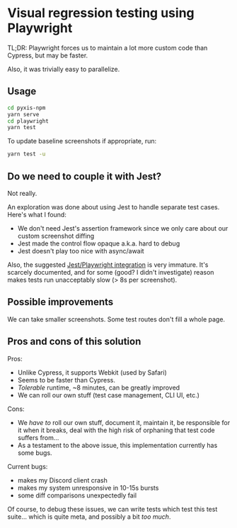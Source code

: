 # Visual regression testing using Playwright

TL;DR: Playwright forces us to maintain a lot more custom code than Cypress, but may be faster.

Also, it was trivially easy to parallelize.

## Usage

```sh
cd pyxis-npm
yarn serve
cd playwright
yarn test
```

To update baseline screenshots if appropriate, run:

```sh
yarn test -u
```

## Do we need to couple it with Jest?

Not really.

An exploration was done about using Jest to handle separate test cases. Here's what I found:

- We don't need Jest's assertion framework since we only care about our custom screenshot diffing
- Jest made the control flow opaque a.k.a. hard to debug
- Jest doesn't play too nice with async/await

Also, the suggested [Jest/Playwright integration](https://github.com/playwright-community/jest-playwright) is very immature. It's scarcely documented, and for some (good? I didn't investigate) reason makes tests run unacceptably slow (> 8s per screenshot).

## Possible improvements

We can take smaller screenshots. Some test routes don't fill a whole page.

## Pros and cons of this solution

Pros:

- Unlike Cypress, it supports Webkit (used by Safari)
- Seems to be faster than Cypress.
- _Tolerable_ runtime, ~8 minutes, can be greatly improved
- We can roll our own stuff (test case management, CLI UI, etc.)

Cons:

- We _have to_ roll our own stuff, document it, maintain it, be responsible for it when it breaks, deal with the high risk of orphaning that test code suffers from...
- As a testament to the above issue, this implementation currently has some bugs.

Current bugs:

- makes my Discord client crash
- makes my system unresponsive in 10-15s bursts
- some diff comparisons unexpectedly fail

Of course, to debug these issues, we can write tests which test this test suite... which is quite meta, and possibly a bit _too much_.
